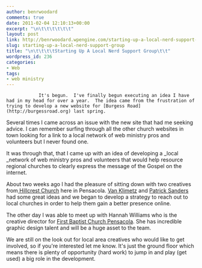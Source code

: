 ```yaml
---
author: benrwoodard
comments: true
date: 2011-02-04 12:10:13+00:00
excerpt: "\n\t\t\t\t\t\t"
layout: post
link: http://benrwoodard.wpengine.com/starting-up-a-local-nerd-support-group/
slug: starting-up-a-local-nerd-support-group
title: "\n\t\t\t\tStarting Up A Local Nerd Support Group\t\t"
wordpress_id: 236
categories:
- Web
tags:
- web ministry
---
```



				It's begun.  I've finally begun executing an idea I have had in my head for over a year.  The idea came from the frustration of trying to develop a new website for [Burgess Road](http://burgessroad.org) last spring.  

Several times I came across an issue with the new site that had me seeking advice.  I can remember surfing through all the other church websites in town looking for a link to a local network of web ministry pros and volunteers but I never found one.  

It was through that, that I came up with an idea of developing a _local _network of web ministry pros and volunteers that would help resource regional churches to clearly express the message of the Gospel on the internet.
<!-- more -->

About two weeks ago I had the pleasure of sitting down with two creatives from[ Hillcrest Church](http://hillcrestchurch.com) here in Pensacola. [Van Klimetz](http://twitter.com/artcola) and [Patrick Sanders](http://twitter.com/patricksanders) had some great ideas and we began to develop a strategy to reach out to local churches in order to help them gain a better presence online.

The other day I was able to meet up with Hannah Williams who is the creative director for [First Baptist Church Pensacola](http://fbcp.org).  She has incredible graphic design talent and will be a huge asset to the team. 

We are still on the look out for local area creatives who would like to get involved, so if you're interested let me know.  It's just the ground floor which means there is plenty of opportunity (hard work) to jump in and play (get used) a big role in the development.
		
